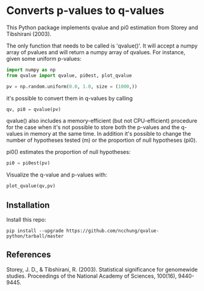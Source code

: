 # Converts p-values to q-values

This Python package implements qvalue and pi0 estimation from Storey and Tibshirani (2003).

The only function that needs to be called is 'qvalue()'. 
It will accept a numpy array of pvalues and will return a numpy array of qvalues.
For instance, given some uniform p-values:

```Python
import numpy as np 
from qvalue import qvalue, pi0est, plot_qvalue

pv = np.random.uniform(0.0, 1.0, size = (1000,))
```

it's possible to convert them in q-values by calling

```Python
qv, pi0 = qvalue(pv)
```

qvalue() also includes a memory-efficient (but not CPU-efficient) procedure for the case
when it's not possible to store both the p-values and the q-values in memory at the same time.
In addition it's possible to change the number of hypotheses tested (m) or the proportion of
null hypotheses (pi0).

pi0() estimates the proportion of null hypotheses:

```Python
pi0 = pi0est(pv)
```

Visualize the q-value and p-values with:

```Python
plot_qvalue(qv,pv)
```

## Installation

Install this repo:
```
pip install --upgrade https://github.com/ncchung/qvalue-python/tarball/master
```

## References

Storey, J. D., & Tibshirani, R. (2003). Statistical significance for genomewide studies. Proceedings of the National Academy of Sciences, 100(16), 9440-9445.